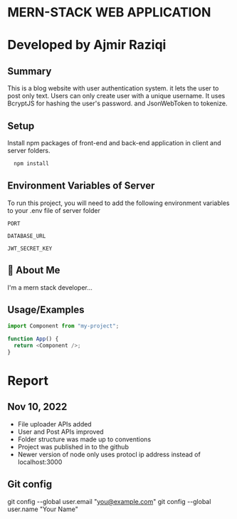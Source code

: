 # MERN-STACK WEB APPLICATION

# Developed by Ajmir Raziqi

## Summary

This is a blog website with user authentication system. it lets the user to post only text. Users can only create user with a unique username. It uses BcryptJS for hashing the user's password. and JsonWebToken to tokenize.

## Setup

Install npm packages of front-end and back-end application in client and server folders.

```bash
  npm install
```

## Environment Variables of Server

To run this project, you will need to add the following environment variables to your .env file of server folder

`PORT`

`DATABASE_URL`

`JWT_SECRET_KEY`

## 🚀 About Me

I'm a mern stack developer...

## Usage/Examples

```javascript
import Component from "my-project";

function App() {
  return <Component />;
}
```

# Report

## Nov 10, 2022

- File uploader APIs added
- User and Post APIs improved
- Folder structure was made up to conventions
- Project was published in to the github
- Newer version of node only uses protocl ip address instead of localhost:3000

## Git config

git config --global user.email "you@example.com"
git config --global user.name "Your Name"
